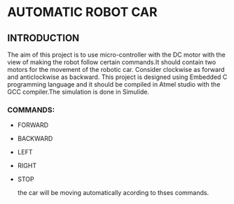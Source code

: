 # AUTOMATIC ROBOT CAR

## INTRODUCTION

The aim of this project is to use  micro-controller with the DC motor with the view of making the robot follow certain commands.It should contain two  motors for the movement of the robotic car. Consider clockwise as forward and anticlockwise as backward. This project is designed using Embedded C programming language and it should be  compiled in Atmel studio with the GCC compiler.The simulation is done in Simulide.

### COMMANDS: 

* FORWARD
* BACKWARD
* LEFT
* RIGHT
* STOP
 
  the car will be moving automatically acording to thses commands.
